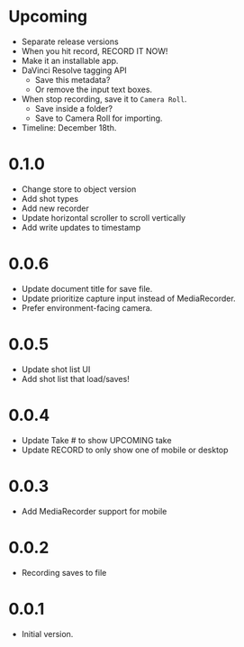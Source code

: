 # Upcoming

- Separate release versions
- When you hit record, RECORD IT NOW!
- Make it an installable app.
- DaVinci Resolve tagging API
  - Save this metadata?
  - Or remove the input text boxes.
- When stop recording, save it to `Camera Roll`.
  - Save inside a folder?
  - Save to Camera Roll for importing.
- Timeline: December 18th.

# 0.1.0

- Change store to object version
- Add shot types
- Add new recorder
- Update horizontal scroller to scroll vertically
- Add write updates to timestamp

# 0.0.6

- Update document title for save file.
- Update prioritize capture input instead of MediaRecorder.
- Prefer environment-facing camera.

# 0.0.5

- Update shot list UI
- Add shot list that load/saves!

# 0.0.4

- Update Take # to show UPCOMING take
- Update RECORD to only show one of mobile or desktop

# 0.0.3

- Add MediaRecorder support for mobile

# 0.0.2

- Recording saves to file

# 0.0.1

- Initial version.
